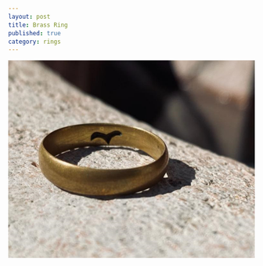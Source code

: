 ```yaml
---
layout: post
title: Brass Ring
published: true
category: rings
---
```

![halfround_brass_8.jpg](/images/jewelry/rings/halfround_brass_8.jpg)
